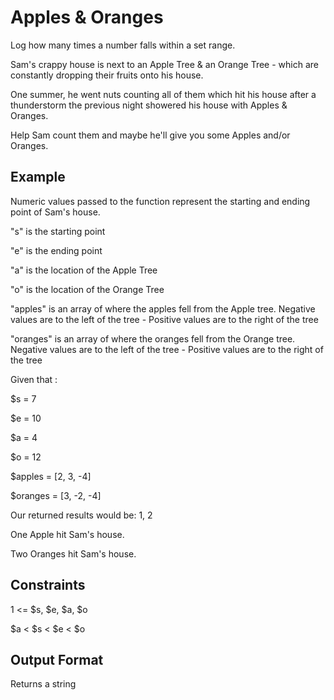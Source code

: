 # Apples & Oranges

Log how many times a number falls within a set range.

Sam's crappy house is next to an Apple Tree & an Orange Tree - which are constantly dropping their fruits onto his house.

One summer, he went nuts counting all of them which hit his house after a thunderstorm the previous night showered his house with Apples & Oranges.

Help Sam count them and maybe he'll give you some Apples and/or Oranges.


## Example

Numeric values passed to the function represent the starting and ending point of Sam's house.

"s" is the starting point

"e" is the ending point

"a" is the location of the Apple Tree

"o" is the location of the Orange Tree

"apples" is an array of where the apples fell from the Apple tree. Negative values are to the left of the tree - Positive values are to the right of the tree

"oranges" is an array of where the oranges fell from the Orange tree. Negative values are to the left of the tree - Positive values are to the right of the tree

Given that :

$s = 7

$e = 10

$a = 4

$o = 12

$apples = [2, 3, -4]

$oranges = [3, -2, -4]

Our returned results would be: 1, 2

One Apple hit Sam's house.

Two Oranges hit Sam's house.


## Constraints

1 <= $s, $e, $a, $o

$a < $s < $e < $o


## Output Format

Returns a string